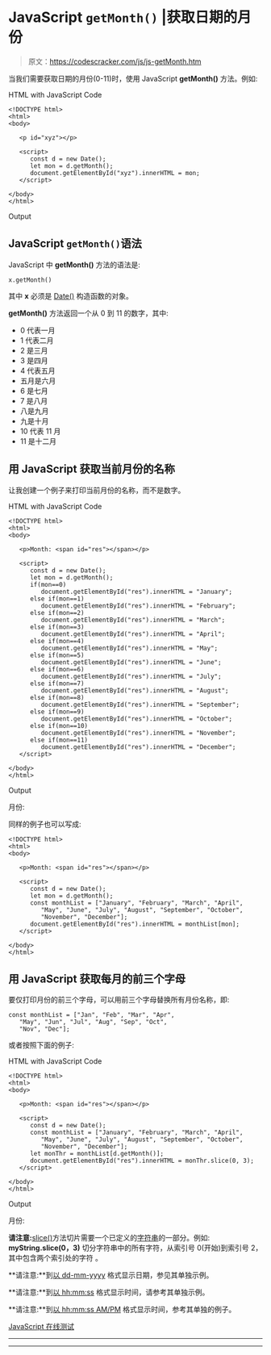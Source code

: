 # JavaScript `getMonth()` |获取日期的月份

> 原文：<https://codescracker.com/js/js-getMonth.htm>

当我们需要获取日期的月份(0-11)时，使用 JavaScript **getMonth()** 方法。例如:

HTML with JavaScript Code

```
<!DOCTYPE html>
<html>
<body>

   <p id="xyz"></p>

   <script>
      const d = new Date();
      let mon = d.getMonth();
      document.getElementById("xyz").innerHTML = mon;
   </script>

</body>
</html>
```

Output

## JavaScript `getMonth()`语法

JavaScript 中 **getMonth()** 方法的语法是:

```
x.getMonth()
```

其中 **x** 必须是 [Date()](/js/js-date-constructor.htm) 构造函数的对象。

**getMonth()** 方法返回一个从 0 到 11 的数字，其中:

*   0 代表一月
*   1 代表二月
*   2 是三月
*   3 是四月
*   4 代表五月
*   五月是六月
*   6 是七月
*   7 是八月
*   八是九月
*   九是十月
*   10 代表 11 月
*   11 是十二月

## 用 JavaScript 获取当前月份的名称

让我创建一个例子来打印当前月份的名称，而不是数字。

HTML with JavaScript Code

```
<!DOCTYPE html>
<html>
<body>

   <p>Month: <span id="res"></span></p>

   <script>
      const d = new Date();
      let mon = d.getMonth();
      if(mon==0)
         document.getElementById("res").innerHTML = "January";
      else if(mon==1)
         document.getElementById("res").innerHTML = "February";
      else if(mon==2)
         document.getElementById("res").innerHTML = "March";
      else if(mon==3)
         document.getElementById("res").innerHTML = "April";
      else if(mon==4)
         document.getElementById("res").innerHTML = "May";
      else if(mon==5)
         document.getElementById("res").innerHTML = "June";
      else if(mon==6)
         document.getElementById("res").innerHTML = "July";
      else if(mon==7)
         document.getElementById("res").innerHTML = "August";
      else if(mon==8)
         document.getElementById("res").innerHTML = "September";
      else if(mon==9)
         document.getElementById("res").innerHTML = "October";
      else if(mon==10)
         document.getElementById("res").innerHTML = "November";
      else if(mon==11)
         document.getElementById("res").innerHTML = "December";
   </script>

</body>
</html>
```

Output

月份:

同样的例子也可以写成:

```
<!DOCTYPE html>
<html>
<body>

   <p>Month: <span id="res"></span></p>

   <script>
      const d = new Date();
      let mon = d.getMonth();
      const monthList = ["January", "February", "March", "April",
         "May", "June", "July", "August", "September", "October",
         "November", "December"];
      document.getElementById("res").innerHTML = monthList[mon];
   </script>

</body>
</html>
```

## 用 JavaScript 获取每月的前三个字母

要仅打印月份的前三个字母，可以用前三个字母替换所有月份名称，即:

```
const monthList = ["Jan", "Feb", "Mar", "Apr",
   "May", "Jun", "Jul", "Aug", "Sep", "Oct",
   "Nov", "Dec"];
```

或者按照下面的例子:

HTML with JavaScript Code

```
<!DOCTYPE html>
<html>
<body>

   <p>Month: <span id="res"></span></p>

   <script>
      const d = new Date();
      const monthList = ["January", "February", "March", "April",
         "May", "June", "July", "August", "September", "October",
         "November", "December"];
      let monThr = monthList[d.getMonth()];
      document.getElementById("res").innerHTML = monThr.slice(0, 3);
   </script>

</body>
</html>
```

Output

月份:

**请注意:**[slice()](/js/js-slice-string.htm)方法切片需要一个已定义的[字符串](/js/js-strings.htm)的一部分。例如: **myString.slice(0，3)** 切分字符串中的所有字符，从索引号 0(开始)到索引号 2，其中包含两个索引处的字符 。

**请注意:**到[以 dd-mm-yyyy](/js/js-dates.htm#b) 格式显示日期，参见其单独示例。

**请注意:**到[以 hh:mm:ss](/js/js-dates.htm#c) 格式显示时间，请参考其单独示例。

**请注意:**到[以 hh:mm:ss AM/PM](/js/js-dates.htm#d) 格式显示时间，参考其单独的例子。

[JavaScript 在线测试](/exam/showtest.php?subid=6)

* * *

* * *